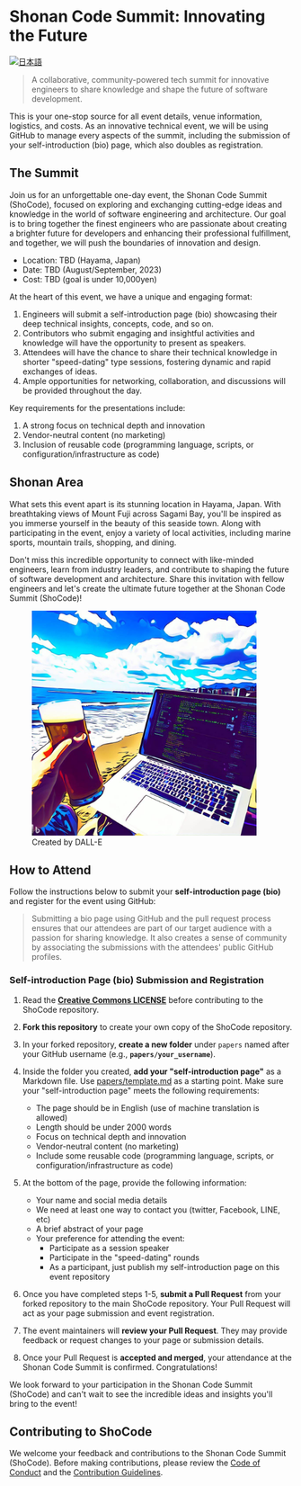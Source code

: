 # Shonan Code Summit: Innovating the Future

[![日本語](https://img.shields.io/badge/%F0%9F%87%AF%F0%9F%87%B5-日本語-white?style=plastic)](README_jp.md)

> A collaborative, community-powered tech summit for innovative engineers to share knowledge and shape the future of software development.

This is your one-stop source for all event details, venue information,
logistics, and costs. As an innovative technical event, we will be using
GitHub to manage every aspects of the summit, including the submission of your
self-introduction (bio) page, which also doubles as registration.

## The Summit

Join us for an unforgettable one-day event, the Shonan Code Summit (ShoCode),
focused on exploring and exchanging cutting-edge ideas and knowledge in the
world of software engineering and architecture. Our goal is to bring together
the finest engineers who are passionate about creating a brighter future for
developers and enhancing their professional fulfillment, and together, we will
push the boundaries of innovation and design.

* Location: TBD (Hayama, Japan)
* Date: TBD (August/September, 2023)
* Cost: TBD (goal is under 10,000yen)

At the heart of this event, we have a unique and engaging format:

1. Engineers will submit a self-introduction page (bio) showcasing their deep
   technical insights, concepts, code, and so on.
1. Contributors who submit engaging and insightful activities and knowledge
   will have the opportunity to present as speakers.
1. Attendees will have the chance to share their technical knowledge in shorter
   "speed-dating" type sessions, fostering dynamic and rapid exchanges of ideas.
1. Ample opportunities for networking, collaboration, and discussions will be
   provided throughout the day.

Key requirements for the presentations include:

1. A strong focus on technical depth and innovation
1. Vendor-neutral content (no marketing)
1. Inclusion of reusable code (programming language, scripts, or
   configuration/infrastructure as code)

## Shonan Area

What sets this event apart is its stunning location in Hayama, Japan. With
breathtaking views of Mount Fuji across Sagami Bay, you'll be inspired as you
immerse yourself in the beauty of this seaside town. Along with participating
in the event, enjoy a variety of local activities, including marine sports,
mountain trails, shopping, and dining.

Don't miss this incredible opportunity to connect with like-minded engineers,
learn from industry leaders, and contribute to shaping the future of software
development and architecture. Share this invitation with fellow engineers and
let's create the ultimate future together at the Shonan Code Summit (ShoCode)!

<figure>
  <img src="resources/top_banner.jpg" alt="Shonan Code Summit"
title="Shonan Code Summit" width="400" height="400">
  <figcaption>Created by DALL-E</figcaption>
</figure>

## How to Attend

Follow the instructions below to submit your **self-introduction page (bio)**
and register for the event using GitHub:

> Submitting a bio page using GitHub and the pull request process ensures that
our attendees are part of our target audience with a passion for sharing
knowledge. It also creates a sense of community by associating the submissions
with the attendees' public GitHub profiles.

### Self-introduction Page (bio) Submission and Registration

1. Read the **[Creative Commons LICENSE](LICENSE)** before contributing to the
   ShoCode repository.
2. **Fork this repository** to create your own copy of the ShoCode repository.
3. In your forked repository, **create a new folder** under `papers` named
   after your GitHub username (e.g., **`papers/your_username`**).
4. Inside the folder you created, **add your "self-introduction page"** as a
   Markdown file. Use [papers/template.md](papers/template.md) as a starting
   point. Make sure your "self-introduction page" meets the following
   requirements:

    * The page should be in English (use of machine translation is allowed)
    * Length should be under 2000 words
    * Focus on technical depth and innovation
    * Vendor-neutral content (no marketing)
    * Include some reusable code (programming language, scripts, or
        configuration/infrastructure as code)

5. At the bottom of the page, provide the following information:

    * Your name and social media details
    * We need at least one way to contact you (twitter, Facebook, LINE, etc)
    * A brief abstract of your page
    * Your preference for attending the event:
      * Participate as a session speaker
      * Participate in the "speed-dating" rounds
      * As a participant, just publish my self-introduction page on this event
          repository

6. Once you have completed steps 1-5, **submit a Pull Request** from your
   forked repository to the main ShoCode repository. Your Pull Request will act
   as your page submission and event registration.
7. The event maintainers will **review your Pull Request**. They may provide
   feedback or request changes to your page or submission details.
8. Once your Pull Request is **accepted and merged**, your attendance at the
   Shonan Code Summit is confirmed. Congratulations!

We look forward to your participation in the Shonan Code Summit (ShoCode)
and can't wait to see the incredible ideas and insights you'll bring to the
event!

## Contributing to ShoCode

We welcome your feedback and contributions to the Shonan Code Summit (ShoCode).
Before making contributions, please review the
[Code of Conduct](CODE_OF_CONDUCT.md) and the
[Contribution Guidelines](CONTRIBUTING.md).
